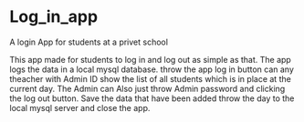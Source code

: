 # Log_in_app
A login App for students at a privet school

This app made for students to log in and log out as simple as that.
The app logs the data in a local mysql database. 
throw the app log in button can any theacher with Admin ID show the list of all students which is in place at the current day. 
The Admin can Also just throw Admin password and clicking the log out button. Save the data that have been added throw the day to the local mysql server and close the app.

